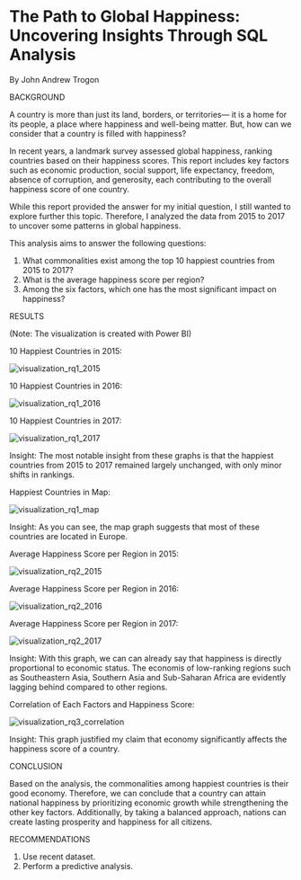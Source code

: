 # The Path to Global Happiness: Uncovering Insights Through SQL Analysis
By John Andrew Trogon

BACKGROUND

A country is more than just its land, borders, or territories— it is a home for its people, a place where happiness and well-being matter. But, how can we consider that a country is filled with happiness? 

In recent years, a landmark survey assessed global happiness, ranking countries based on their happiness scores. This report includes key factors such as economic production, social support, life expectancy, freedom, absence of corruption, and generosity, each contributing to the overall happiness score of one country. 

While this report provided the answer for my initial question, I still wanted to explore further this topic. Therefore, I analyzed the data from 2015 to 2017 to uncover some patterns in global happiness.

This analysis aims to answer the following questions:
  1. What commonalities exist among the top 10 happiest countries from 2015 to 2017?
  2. What is the average happiness score per region?
  3. Among the six factors, which one has the most significant impact on happiness?

RESULTS 

(Note: The visualization is created with Power BI)

10 Happiest Countries in 2015:

![visualization_rq1_2015](https://github.com/user-attachments/assets/5e0969c8-33d2-41c5-923b-b74774fa1a1c)

10 Happiest Countries in 2016:

![visualization_rq1_2016](https://github.com/user-attachments/assets/0cef3f42-a879-4133-9390-b8e90a42c38a)

10 Happiest Countries in 2017: 

![visualization_rq1_2017](https://github.com/user-attachments/assets/b237ed7b-c33b-4ab9-b067-0ca61c36d7c3)

Insight: The most notable insight from these graphs is that the happiest countries from 2015 to 2017 remained largely unchanged, with only minor shifts in rankings. 

Happiest Countries in Map:

![visualization_rq1_map](https://github.com/user-attachments/assets/86354501-4cb8-4c96-a3c4-ddf5b1c332d7)

Insight: As you can see, the map graph suggests that most of these countries are located in Europe. 

Average Happiness Score per Region in 2015:

![visualization_rq2_2015](https://github.com/user-attachments/assets/332804c1-0859-49d2-880e-6390cf4bccb4)

Average Happiness Score per Region in 2016:

![visualization_rq2_2016](https://github.com/user-attachments/assets/d7fdeaf2-eaac-444c-86cf-e3d272ca195f)

Average Happiness Score per Region in 2017:

![visualization_rq2_2017](https://github.com/user-attachments/assets/f3f5c486-e9c9-40d2-bfae-5af3b191dcc0)

Insight: With this graph, we can can already say that happiness is directly proportional to economic status. The economis of low-ranking regions such as Southeastern Asia, Southern Asia and Sub-Saharan Africa are evidently lagging behind compared to other regions.

Correlation of Each Factors and Happiness Score:

![visualization_rq3_correlation](https://github.com/user-attachments/assets/e45304bd-0ecb-4042-8958-69187c8b597d)

Insight: This graph justified my claim that economy significantly affects the happiness score of a country. 

CONCLUSION

Based on the analysis, the commonalities among happiest countries is their good economy. Therefore, we can conclude that a country can attain national happiness by prioritizing economic growth while strengthening the other key factors. Additionally, by taking a balanced approach, nations can create lasting prosperity and happiness for all citizens.

RECOMMENDATIONS

1. Use recent dataset.
2. Perform a predictive analysis.
